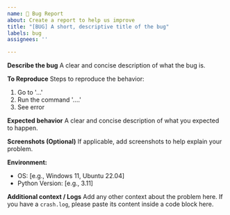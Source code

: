 ```yaml
---
name: 🐛 Bug Report
about: Create a report to help us improve
title: "[BUG] A short, descriptive title of the bug"
labels: bug
assignees: ''

---
```


**Describe the bug**
A clear and concise description of what the bug is.

**To Reproduce**
Steps to reproduce the behavior:
1. Go to '...'
2. Run the command '....'
3. See error

**Expected behavior**
A clear and concise description of what you expected to happen.

**Screenshots (Optional)**
If applicable, add screenshots to help explain your problem.

**Environment:**
 - OS: [e.g., Windows 11, Ubuntu 22.04]
 - Python Version: [e.g., 3.11]

**Additional context / Logs**
Add any other context about the problem here. If you have a `crash.log`, please paste its content inside a code block here.